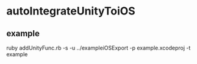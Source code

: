 # autoIntegrateUnityToiOS

## example 
ruby  addUnityFunc.rb -s -u ../exampleiOSExport -p example.xcodeproj -t example
